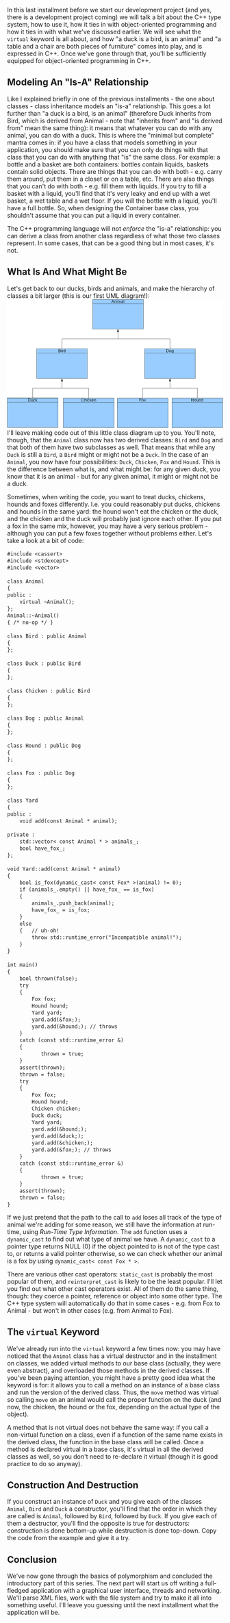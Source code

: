 In this last installment before we start our development project (and yes, there is a development project coming) we will talk a bit about the C++ type system, how to use it, how it ties in with object-oriented programming and how it ties in with what we've discussed earlier. We will see what the `virtual` keyword is all about, and how "a duck is a bird, is an animal" and "a table and a chair are both pieces of furniture" comes into play, and is expressed in C++. Once we've gone through that, you'll be sufficiently equipped for object-oriented programming in C++.

<!--more-->

## Modeling An "Is-A" Relationship

Like I explained briefly in one of the previous installments - the one about classes - class inheritance models an "is-a" relationship. This goes a lot further than "a duck is a bird, is an animal" (therefore Duck inherits from Bird, which is derived from Animal - note that "inherits from" and "is derived from" mean the same thing): it means that whatever you can do with any animal, you can do with a duck. This is where the "minimal but complete" mantra comes in: if you have a class that models something in your application, you should make sure that you can only do things with that class that you can do with anything that "is" the same class. For example: a bottle and a basket are both containers: bottles contain liquids, baskets contain solid objects. There are things that you can do with both - e.g. carry them around, put them in a closet or on a table, etc. There are also things that you can't do with both - e.g. fill them with liquids. If you try to fill a basket with a liquid, you'll find that it's very leaky and end up with a wet basket, a wet table and a wet floor. If you will the bottle with a liquid, you'll have a full bottle. So, when designing the Container base class, you shouldn't assume that you can put a liquid in every container.

The C++ programming language will not _enforce_ the "is-a" relationship: you can derive a class from another class regardless of what those two classes represent. In some cases, that can be a good thing but in most cases, it's not.

## What Is And What Might Be

Let's get back to our ducks, birds and animals, and make the hierarchy of classes a bit larger (this is our first UML diagram!):
![](/assets/diagram.png)
I'll leave making code out of this little class diagram up to you. You'll note, though, that the `Animal` class now has two derived classes: `Bird` and `Dog` and that both of them have two subclasses as well. That means that while any `Duck` is still a `Bird`, a `Bird` might or might not be a `Duck`. In the case of an `Animal`, you now have four possibilities: `Duck`, `Chicken`, `Fox` and `Hound`. This is the difference between what is, and what might be: for any given duck, you know that it is an animal - but for any given animal, it might or might not be a duck.

Sometimes, when writing the code, you want to treat ducks, chickens, hounds and foxes differently. I.e. you could reasonably put ducks, chickens and hounds in the same yard: the hound won't eat the chicken or the duck, and the chicken and the duck will probably just ignore each other. If you put a fox in the same mix, however, you may have a very serious problem - although you can put a few foxes together without problems either. Let's take a look at a bit of code:

    #include <cassert>
    #include <stdexcept>
    #include <vector>

    class Animal
    {
    public :
    	virtual ~Animal();
    };
    Animal::~Animal()
    { /* no-op */ }

    class Bird : public Animal
    {
    };

    class Duck : public Bird
    {
    };

    class Chicken : public Bird
    {
    };

    class Dog : public Animal
    {
    };

    class Hound : public Dog
    {
    };

    class Fox : public Dog
    {
    };

    class Yard
    {
    public :
    	void add(const Animal * animal);

    private :
    	std::vector< const Animal * > animals_;
    	bool have_fox_;
    };

    void Yard::add(const Animal * animal)
    {
    	bool is_fox(dynamic_cast< const Fox* >(animal) != 0);
    	if (animals_.empty() || have_fox_ == is_fox)
    	{
    		animals_.push_back(animal);
    		have_fox_ = is_fox;
    	}
    	else
    	{	// uh-oh!
    		throw std::runtime_error("Incompatible animal!");
    	}
    }

    int main()
    {
    	bool thrown(false);
    	try
    	{
    		Fox fox;
    		Hound hound;
    		Yard yard;
    		yard.add(&fox;);
    		yard.add(&hound;); // throws
    	}
    	catch (const std::runtime_error &)
    	{
    	       thrown = true;
    	}
    	assert(thrown);
    	thrown = false;
    	try
    	{
    		Fox fox;
    		Hound hound;
    		Chicken chicken;
    		Duck duck;
    		Yard yard;
    		yard.add(&hound;);
    		yard.add(&duck;);
    		yard.add(&chicken;);
    		yard.add(&fox;); // throws
    	}
    	catch (const std::runtime_error &)
    	{
    	       thrown = true;
    	}
    	assert(thrown);
    	thrown = false;
    }

If we just pretend that the path to the call to `add` loses all track of the type of animal we're adding for some reason, we still have the information at run-time, using _Run-Time Type Information_. The `add` function uses a `dynamic_cast` to find out what type of animal we have. A `dynamic_cast` to a pointer type returns NULL (0) if the object pointed to is not of the type cast to, or returns a valid pointer otherwise, so we can check whether our animal is a fox by using `dynamic_cast< const Fox * >`.

There are various other cast operators: `static_cast` is probably the most popular of them, and `reinterpret_cast` is likely to be the least popular. I'll let you find out what other cast operators exist. All of them do the same thing, though: they coerce a pointer, reference or object into some other type. The C++ type system will automatically do that in some cases - e.g. from Fox to Animal - but won't in other cases (e.g. from Animal to Fox).

## The `virtual` Keyword

We've already run into the `virtual` keyword a few times now: you may have noticed that the `Animal` class has a virtual destructor and in the installment on classes, we added virtual methods to our base class (actually, they were even abstract), and overloaded those methods in the derived classes. If you've been paying attention, you might have a pretty good idea what the keyword is for: it allows you to call a method on an instance of a base class and run the version of the derived class. Thus, the `move` method was virtual so calling `move` on an animal would call the proper function on the duck (and now, the chicken, the hound or the fox, depending on the actual type of the object).

A method that is not virtual does not behave the same way: if you call a non-virtual function on a class, even if a function of the same name exists in the derived class, the function in the base class will be called. Once a method is declared virtual in a base class, it's virtual in all the derived classes as well, so you don't need to re-declare it virtual (though it is good practice to do so anyway).

## Construction And Destruction

If you construct an instance of `Duck` and you give each of the classes `Animal`, `Bird` and `Duck` a constructor, you'll find that the order in which they are called is `Animal`, followed by `Bird`, followed by `Duck`. If you give each of them a destructor, you'll find the opposite is true for destructors: construction is done bottom-up while destruction is done top-down. Copy the code from the example and give it a try.

## Conclusion

We've now gone through the basics of polymorphism and concluded the introductory part of this series. The next part will start us off writing a full-fledged application with a graphical user interface, threads and networking. We'll parse XML files, work with the file system and try to make it all into something useful. I'll leave you guessing until the next installment what the application will be.